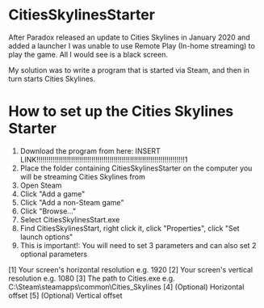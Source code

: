 # CitiesSkylinesStarter

After Paradox released an update to Cities Skylines in January 2020 and added a launcher I was unable to use Remote Play (In-home streaming) to play the game. All I would see is a black screen.

My solution was to write a program that is started via Steam, and then in turn starts Cities Skylines.

# How to set up the Cities Skylines Starter

1. Download the program from here: INSERT LINK!!!!!!!!!!!!!!!!!!!!!!!!!!!!!!!!!!!!!!!!!!!!!!!!!!!!!!!!!!!!!!!!!!!!!!!!!1
2. Place the folder containing CitiesSkylinesStarter on the computer you will be streaming Cities Skylines from
3. Open Steam
4. Click "Add a game"
5. Click "Add a non-Steam game"
6. Click "Browse..."
7. Select CitiesSkylinesStart.exe
8. Find CitiesSkylinesStart, right click it, click "Properties", click "Set launch options"
6. This is important!: You will need to set 3 parameters and can also set 2 optional parameters

[1] Your screen's horizontal resolution e.g. 1920
[2] Your screen's vertical resolution e.g. 1080
  [3] The path to Cities.exe e.g. C:\Steam\steamapps\common\Cities_Skylines
  [4] (Optional) Horizontal offset
  [5] (Optional) Vertical offset
